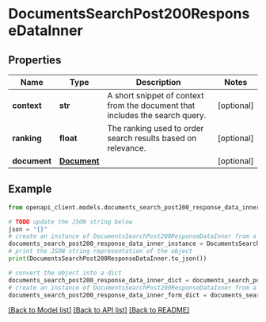 # DocumentsSearchPost200ResponseDataInner


## Properties

Name | Type | Description | Notes
------------ | ------------- | ------------- | -------------
**context** | **str** | A short snippet of context from the document that includes the search query. | [optional] 
**ranking** | **float** | The ranking used to order search results based on relevance. | [optional] 
**document** | [**Document**](Document.md) |  | [optional] 

## Example

```python
from openapi_client.models.documents_search_post200_response_data_inner import DocumentsSearchPost200ResponseDataInner

# TODO update the JSON string below
json = "{}"
# create an instance of DocumentsSearchPost200ResponseDataInner from a JSON string
documents_search_post200_response_data_inner_instance = DocumentsSearchPost200ResponseDataInner.from_json(json)
# print the JSON string representation of the object
print(DocumentsSearchPost200ResponseDataInner.to_json())

# convert the object into a dict
documents_search_post200_response_data_inner_dict = documents_search_post200_response_data_inner_instance.to_dict()
# create an instance of DocumentsSearchPost200ResponseDataInner from a dict
documents_search_post200_response_data_inner_form_dict = documents_search_post200_response_data_inner.from_dict(documents_search_post200_response_data_inner_dict)
```
[[Back to Model list]](../README.md#documentation-for-models) [[Back to API list]](../README.md#documentation-for-api-endpoints) [[Back to README]](../README.md)


